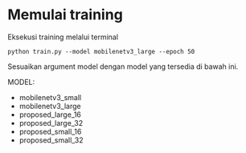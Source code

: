 # Memulai training

Eksekusi training melalui terminal

`python train.py --model mobilenetv3_large --epoch 50`

Sesuaikan argument model dengan model yang tersedia di bawah ini.

MODEL:
- mobilenetv3_small
- mobilenetv3_large
- proposed_large_16
- proposed_large_32
- proposed_small_16
- proposed_small_32

